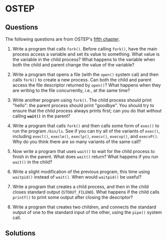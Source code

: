 # OSTEP

## Questions

The following questions are from OSTEP's [fifth chapter](http://pages.cs.wisc.edu/~remzi/OSTEP/cpu-api.pdf).

1. Write a program that calls `fork()`. Before calling `fork()`, have the main process access a variable and set its value to something. What value is the variable in the child process? What happens to the variable when both the child and parent change the value of the variable?

2. Write a program that opens a file (with the `open()` system cal) and then calls `fork()` to create a new process. Can both the child and parent access the file descriptor returned by `open()`? What happens when they are writing to the file concurrently, i.e., at the same time?

3. Write another program using `fork()`. The child process should print "hello": the parent process should print "goodbye". You should try to ensure that the child process always prints first; can you do that _without_ calling **`wait()`** in the parent?

4. Write a program that calls `fork()` and then calls some form of `exec()` to run the program `/bin/ls`. See if you can try all of the variants of `exec()`, including `execl()`, `execle()`, `execlp()`, `execv()`, `execvp()`, and `execvP()`. Why do you think there are so many variants of the same call?

5. Now write a program that uses `wait()` to wait for the child process to finish in the parent. What does `wait()` return? What happens if you run `wait()` in the child?

6. Write a slight modification of the previous program, this time using `waitpid()` instead of `wait()`. When would `waitpid()` be useful?

7. Write a program that creates a child process, and then in the child closes standard output (`STDOUT_FILENO`). What happens if the child calls `printf()` to print some output after closing the descriptor?

8. Write a program that creates two children, and connects the standard output of one to the standard input of the other, using the `pipe()` system call.

## Solutions